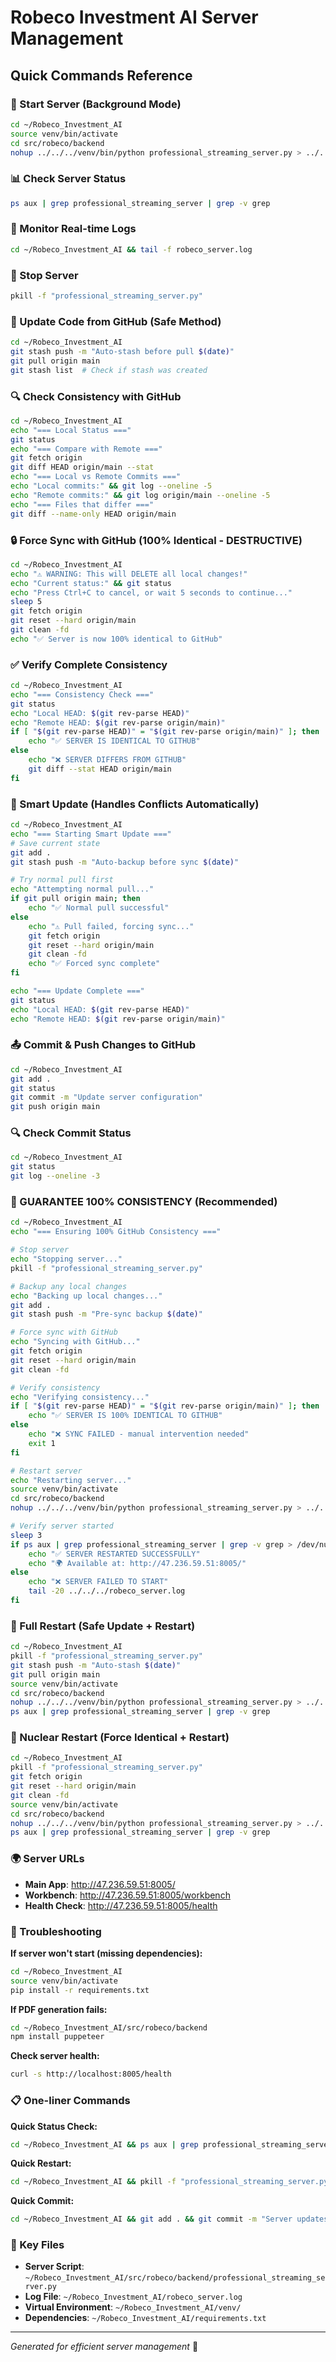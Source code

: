 # Robeco Investment AI Server Management

## Quick Commands Reference

### 🚀 Start Server (Background Mode)
```bash
cd ~/Robeco_Investment_AI
source venv/bin/activate
cd src/robeco/backend
nohup ../../../venv/bin/python professional_streaming_server.py > ../../../robeco_server.log 2>&1 &
```

### 📊 Check Server Status
```bash
ps aux | grep professional_streaming_server | grep -v grep
```

### 📝 Monitor Real-time Logs
```bash
cd ~/Robeco_Investment_AI && tail -f robeco_server.log
```

### 🛑 Stop Server
```bash
pkill -f "professional_streaming_server.py"
```

### 🔄 Update Code from GitHub (Safe Method)
```bash
cd ~/Robeco_Investment_AI
git stash push -m "Auto-stash before pull $(date)"
git pull origin main
git stash list  # Check if stash was created
```

### 🔍 Check Consistency with GitHub
```bash
cd ~/Robeco_Investment_AI
echo "=== Local Status ==="
git status
echo "=== Compare with Remote ==="
git fetch origin
git diff HEAD origin/main --stat
echo "=== Local vs Remote Commits ==="
echo "Local commits:" && git log --oneline -5
echo "Remote commits:" && git log origin/main --oneline -5
echo "=== Files that differ ==="
git diff --name-only HEAD origin/main
```

### 🔒 Force Sync with GitHub (100% Identical - DESTRUCTIVE)
```bash
cd ~/Robeco_Investment_AI
echo "⚠️ WARNING: This will DELETE all local changes!"
echo "Current status:" && git status
echo "Press Ctrl+C to cancel, or wait 5 seconds to continue..."
sleep 5
git fetch origin
git reset --hard origin/main
git clean -fd
echo "✅ Server is now 100% identical to GitHub"
```

### ✅ Verify Complete Consistency
```bash
cd ~/Robeco_Investment_AI
echo "=== Consistency Check ==="
git status
echo "Local HEAD: $(git rev-parse HEAD)"
echo "Remote HEAD: $(git rev-parse origin/main)"
if [ "$(git rev-parse HEAD)" = "$(git rev-parse origin/main)" ]; then
    echo "✅ SERVER IS IDENTICAL TO GITHUB"
else
    echo "❌ SERVER DIFFERS FROM GITHUB"
    git diff --stat HEAD origin/main
fi
```

### 🔄 Smart Update (Handles Conflicts Automatically)
```bash
cd ~/Robeco_Investment_AI
echo "=== Starting Smart Update ==="
# Save current state
git add .
git stash push -m "Auto-backup before sync $(date)"

# Try normal pull first
echo "Attempting normal pull..."
if git pull origin main; then
    echo "✅ Normal pull successful"
else
    echo "⚠️ Pull failed, forcing sync..."
    git fetch origin
    git reset --hard origin/main
    git clean -fd
    echo "✅ Forced sync complete"
fi

echo "=== Update Complete ==="
git status
echo "Local HEAD: $(git rev-parse HEAD)"
echo "Remote HEAD: $(git rev-parse origin/main)"
```

### 📤 Commit & Push Changes to GitHub
```bash
cd ~/Robeco_Investment_AI
git add .
git status
git commit -m "Update server configuration"
git push origin main
```

### 🔍 Check Commit Status
```bash
cd ~/Robeco_Investment_AI
git status
git log --oneline -3
```

### 🎯 GUARANTEE 100% CONSISTENCY (Recommended)
```bash
cd ~/Robeco_Investment_AI
echo "=== Ensuring 100% GitHub Consistency ==="

# Stop server
echo "Stopping server..."
pkill -f "professional_streaming_server.py"

# Backup any local changes
echo "Backing up local changes..."
git add .
git stash push -m "Pre-sync backup $(date)"

# Force sync with GitHub
echo "Syncing with GitHub..."
git fetch origin
git reset --hard origin/main
git clean -fd

# Verify consistency
echo "Verifying consistency..."
if [ "$(git rev-parse HEAD)" = "$(git rev-parse origin/main)" ]; then
    echo "✅ SERVER IS 100% IDENTICAL TO GITHUB"
else
    echo "❌ SYNC FAILED - manual intervention needed"
    exit 1
fi

# Restart server
echo "Restarting server..."
source venv/bin/activate
cd src/robeco/backend
nohup ../../../venv/bin/python professional_streaming_server.py > ../../../robeco_server.log 2>&1 &

# Verify server started
sleep 3
if ps aux | grep professional_streaming_server | grep -v grep > /dev/null; then
    echo "✅ SERVER RESTARTED SUCCESSFULLY"
    echo "🌍 Available at: http://47.236.59.51:8005/"
else
    echo "❌ SERVER FAILED TO START"
    tail -20 ../../../robeco_server.log
fi
```

### 🔄 Full Restart (Safe Update + Restart)
```bash
cd ~/Robeco_Investment_AI
pkill -f "professional_streaming_server.py"
git stash push -m "Auto-stash $(date)"
git pull origin main
source venv/bin/activate
cd src/robeco/backend
nohup ../../../venv/bin/python professional_streaming_server.py > ../../../robeco_server.log 2>&1 &
ps aux | grep professional_streaming_server | grep -v grep
```

### 🚨 Nuclear Restart (Force Identical + Restart)
```bash
cd ~/Robeco_Investment_AI
pkill -f "professional_streaming_server.py"
git fetch origin
git reset --hard origin/main
git clean -fd
source venv/bin/activate
cd src/robeco/backend
nohup ../../../venv/bin/python professional_streaming_server.py > ../../../robeco_server.log 2>&1 &
ps aux | grep professional_streaming_server | grep -v grep
```

### 🌍 Server URLs
- **Main App**: http://47.236.59.51:8005/
- **Workbench**: http://47.236.59.51:8005/workbench
- **Health Check**: http://47.236.59.51:8005/health

### 🔧 Troubleshooting

**If server won't start (missing dependencies):**
```bash
cd ~/Robeco_Investment_AI
source venv/bin/activate
pip install -r requirements.txt
```

**If PDF generation fails:**
```bash
cd ~/Robeco_Investment_AI/src/robeco/backend
npm install puppeteer
```

**Check server health:**
```bash
curl -s http://localhost:8005/health
```

### 📋 One-liner Commands

**Quick Status Check:**
```bash
cd ~/Robeco_Investment_AI && ps aux | grep professional_streaming_server | grep -v grep && tail -5 robeco_server.log
```

**Quick Restart:**
```bash
cd ~/Robeco_Investment_AI && pkill -f "professional_streaming_server.py" && source venv/bin/activate && cd src/robeco/backend && nohup ../../../venv/bin/python professional_streaming_server.py > ../../../robeco_server.log 2>&1 &
```

**Quick Commit:**
```bash
cd ~/Robeco_Investment_AI && git add . && git commit -m "Server updates" && git push origin main
```

### 🔑 Key Files
- **Server Script**: `~/Robeco_Investment_AI/src/robeco/backend/professional_streaming_server.py`
- **Log File**: `~/Robeco_Investment_AI/robeco_server.log`
- **Virtual Environment**: `~/Robeco_Investment_AI/venv/`
- **Dependencies**: `~/Robeco_Investment_AI/requirements.txt`

---
*Generated for efficient server management* 🤖